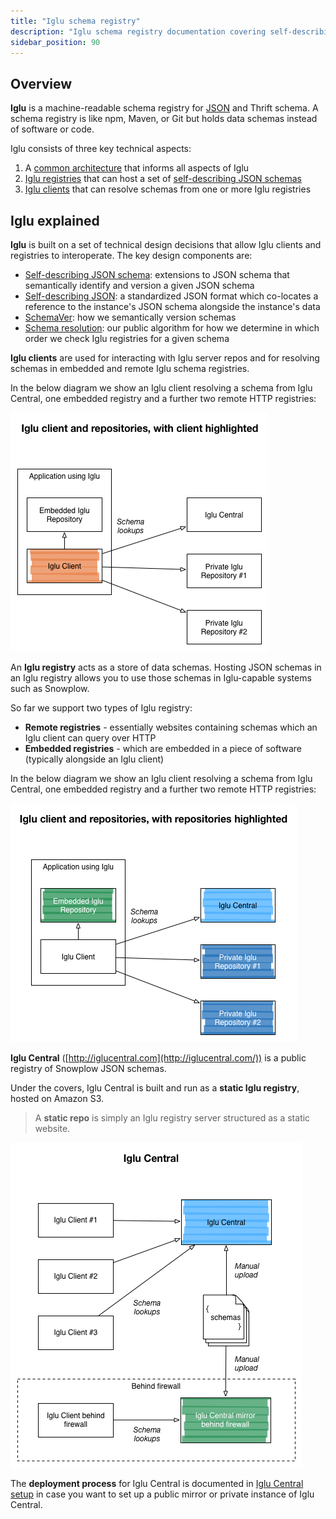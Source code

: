 ```yaml
---
title: "Iglu schema registry"
description: "Iglu schema registry documentation covering self-describing JSON schemas, schema resolution, and repository management for behavioral data validation."
sidebar_position: 90
---
```


## Overview

**Iglu** is a machine-readable schema registry for [JSON](http://json-schema.org/) and Thrift schema. A schema registry is like npm, Maven, or Git but holds data schemas instead of software or code.

Iglu consists of three key technical aspects:

1. A [common architecture](/docs/api-reference/iglu/common-architecture/index.md) that informs all aspects of Iglu
2. [Iglu registries](/docs/api-reference/iglu/iglu-repositories/index.md) that can host a set of [self-describing JSON schemas](/docs/api-reference/iglu/common-architecture/self-describing-json-schemas/index.md)
3. [Iglu clients](/docs/api-reference/iglu/iglu-clients/index.md) that can resolve schemas from one or more Iglu registries

## Iglu explained

**Iglu** is built on a set of technical design decisions that allow Iglu clients and registries to interoperate. The key design components are:

- [Self-describing JSON schema](/docs/api-reference/iglu/common-architecture/self-describing-json-schemas/index.md): extensions to JSON schema that semantically identify and version a given JSON schema
- [Self-describing JSON](/docs/api-reference/iglu/common-architecture/self-describing-jsons/index.md): a standardized JSON format which co-locates a reference to the instance's JSON schema alongside the instance's data
- [SchemaVer](/docs/api-reference/iglu/common-architecture/schemaver/index.md): how we semantically version schemas
- [Schema resolution](/docs/api-reference/iglu/common-architecture/schema-resolution/index.md): our public algorithm for how we determine in which order we check Iglu registries for a given schema

**Iglu clients** are used for interacting with Iglu server repos and for resolving schemas in embedded and remote Iglu schema registries.

In the below diagram we show an Iglu client resolving a schema from Iglu Central, one embedded registry and a further two remote HTTP registries:

![Iglu client](images/iglu-clients.png)

An **Iglu registry** acts as a store of data schemas. Hosting JSON schemas in an Iglu registry allows you to use those schemas in Iglu-capable systems such as Snowplow.

So far we support two types of Iglu registry:

- **Remote registries** - essentially websites containing schemas which an Iglu client can query over HTTP
- **Embedded registries** - which are embedded in a piece of software (typically alongside an Iglu client)

In the below diagram we show an Iglu client resolving a schema from Iglu Central, one embedded registry and a further two remote HTTP registries:

![Iglu repositories](images/iglu-repos.png)

**Iglu Central** ([http://iglucentral.com](http://iglucentral.com/)) is a public registry of Snowplow JSON schemas.

Under the covers, Iglu Central is built and run as a **static Iglu registry**, hosted on Amazon S3.

> A **static repo** is simply an Iglu registry server structured as a static website.

![Iglu Central](images/iglu-central.png)

The **deployment process** for Iglu Central is documented in [Iglu Central setup](/docs/api-reference/iglu/iglu-central-setup/index.md) in case you want to set up a public mirror or private instance of Iglu Central.
